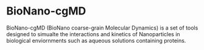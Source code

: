 BioNano-cgMD
============

BioNano-cgMD (BioNano coarse-grain Molecular Dynamics) is a set of tools designed to simualte the interactions and kinetics of Nanoparticles in biological enviornments such as aqueous solutions containing proteins.
